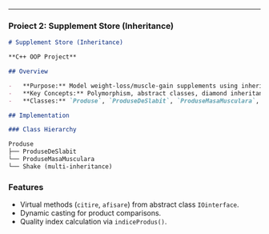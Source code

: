 ---

### **Proiect 2: Supplement Store (Inheritance)**

```markdown
# Supplement Store (Inheritance)

**C++ OOP Project**

## Overview

-   **Purpose:** Model weight-loss/muscle-gain supplements using inheritance.
-   **Key Concepts:** Polymorphism, abstract classes, diamond inheritance.
-   **Classes:** `Produse`, `ProduseDeSlabit`, `ProduseMasaMusculara`, `Shake`.

## Implementation

### Class Hierarchy

Produse
├── ProduseDeSlabit
└── ProduseMasaMusculara
└── Shake (multi-inheritance)
```

### Features

-   Virtual methods (`citire`, `afisare`) from abstract class `IOinterface`.
-   Dynamic casting for product comparisons.
-   Quality index calculation via `indiceProdus()`.

